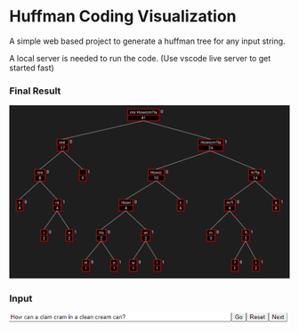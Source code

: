 # Huffman Coding Visualization

A simple web based project to generate a huffman tree for any input string.

A local server is needed to run the code. (Use vscode live server to get started fast)

### Final Result
![Final Result](img/final_tree.png)

### Input
![Input](img/input.png)